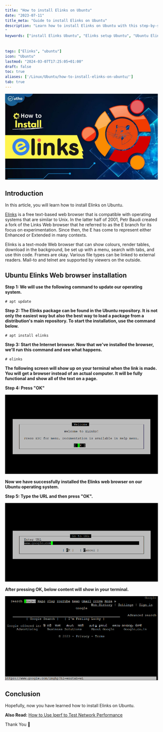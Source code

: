 ```yaml
---
title: "How to install Elinks on Ubuntu"
date: "2023-07-11"
title_meta: "Guide to install Elinks on Ubuntu"
description: "Learn how to install Elinks on Ubuntu with this step-by-step guide. Discover how to set up Elinks, a text-based web browser, for browsing the web directly from your Ubuntu terminal
"
keywords: ["install Elinks Ubuntu", "Elinks setup Ubuntu", "Ubuntu Elinks installation guide", "text-based browser Ubuntu", "Ubuntu terminal browser", "Elinks web browsing", "command line browser Ubuntu", "Elinks Ubuntu tutorial"]


tags: ["Elinks", "ubuntu"]
icon: "Ubuntu"
lastmod: "2024-03-07T17:25:05+01:00"
draft: false
toc: true
aliases: ['/Linux/Ubuntu/how-to-install-elinks-on-ubuntu/']
tab: true
---
```


![How to install Elinks on Ubuntu](images/How-to-install-Elinks-on-Ubuntu-1024x576.jpg)

## Introduction

In this article, you will learn how to install Elinks on Ubuntu.

[Elinks](https://en.wikipedia.org/wiki/ELinks) is a free text-based web browser that is compatible with operating systems that are similar to Unix. In the latter half of 2001, Petr Baudi created a fork of the Links Web browser that he referred to as the E branch for its focus on experimentation. Since then, the E has come to represent either Enhanced or Extended in many contexts.

Elinks is a text-mode Web browser that can show colours, render tables, download in the background, be set up with a menu, search with tabs, and use thin code. Frames are okay. Various file types can be linked to external readers. Mail-to and telnet are supported by viewers on the outside.

## Ubuntu Elinks Web browser installation

**Step 1: We will use the following command to update our operating system.**

```
# apt update

```

**Step 2: The Elinks package can be found in the Ubuntu repository. It is not only the easiest way but also the best way to load a package from a distribution's main repository. To start the installation, use the command below.**

```
# apt install elinks

```

**Step 3: Start the Internet browser. Now that we've installed the browser, we'll run this command and see what happens.**

```
# elinks

```

**The following screen will show up on your terminal when the link is made. You will get a browser instead of an actual computer. It will be fully functional and show all of the text on a page.**

**Step 4: Press "OK"**

![How to install Elinks on Ubuntu](images/1-30.png)

**Now we have successfully installed the Elinks web browser on our Ubuntu operating system.**

**Step 5: Type the URL and then press "OK".**

![How to install Elinks on Ubuntu](images/2-23.png)

**After pressing OK, below content will show in your terminal.**

![install Elinks on Ubuntu](images/image-1209.png)

## Conclusion

Hopefully, now you have learned how to install Elinks on Ubuntu.

**Also Read:** [How to Use Iperf to Test Network Performance](https://utho.com/docs/tutorial/how-to-use-iperf-to-test-network-performance/)

Thank You 🙂
